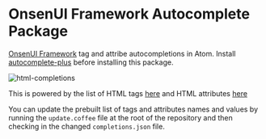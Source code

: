 # OnsenUI Framework  Autocomplete Package

[OnsenUI Framework](https://onsen.io/) tag and attribe autocompletions in Atom. Install
[autocomplete-plus](https://github.com/atom-community/autocomplete-plus) before
installing this package.

![html-completions](https://cloud.githubusercontent.com/assets/527875/9748819/732fbb32-563c-11e5-93a3-9f984351cadb.gif)

This is powered by the list of HTML tags [here](https://raw.githubusercontent.com/chrisgriffith/OnsenUI-Brackets-Extension/master/HtmlTags.json)
and HTML attributes [here](https://raw.githubusercontent.com/chrisgriffith/OnsenUI-Brackets-Extension/master/HtmlAttributes.json)

You can update the prebuilt list of tags and attributes names and values by
running the `update.coffee` file at the root of the repository and then checking
in the changed `completions.json` file.
